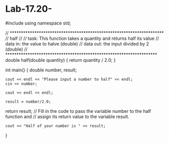 # Lab-17.20-
#include <iostream>
using namespace std;

//	*********************************************************************
//	half
//
//	task:	  This function takes a quantity and returns half its value
//	data in:  the value to halve (double)
//	data out: the input divided by 2 (double)
//	********************************************************************
double half(double quantity)
{
	return quantity / 2.0;
}

int main() {
  double number, result;

	cout << endl << "Please input a number to half" << endl;
	cin >> number;

	cout << endl << endl;

	result = number/2.0;
  return result;
  // Fill in the code to pass the variable number to the half function and 
	// assign its return value to the variable result.
	
	cout << "Half of your number is " << result;
}
